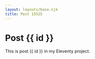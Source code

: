 ```yaml
---
layout: layouts/base.njk
title: Post 15525
---
```


# Post {{ id }}

This is post {{ id }} in my Eleventy project.
